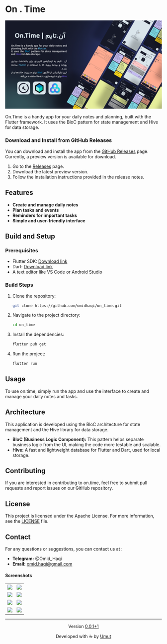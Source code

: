 # On . Time

![on.time Logo](/screenshots/cover.png)

On.Time is a handy app for your daily notes and planning, built with the Flutter framework. It uses the BloC pattern for state management and Hive for data storage.

### Download and Install from GitHub Releases

You can download and install the app from the [GitHub Releases](https://github.com/omidhaqi/on_time/releases) page. Currently, a preview version is available for download.

1. Go to the [Releases](https://github.com/omidhaqi/on_time/releases) page.
2. Download the latest preview version.
3. Follow the installation instructions provided in the release notes.

## Features

- **Create and manage daily notes**
- **Plan tasks and events**
- **Reminders for important tasks**
- **Simple and user-friendly interface**

## Build and Setup

### Prerequisites

- Flutter SDK: [Download link](https://flutter.dev/docs/get-started/install)
- Dart: [Download link](https://dart.dev/get-dart)
- A text editor like VS Code or Android Studio

### Build Steps

1. Clone the repository:

    ```bash
    git clone https://github.com/omidhaqi/on_time.git
    ```

2. Navigate to the project directory:

    ```bash
    cd on_time
    ```

3. Install the dependencies:

    ```bash
    flutter pub get
    ```

4. Run the project:

    ```bash
    flutter run
    ```

## Usage

To use on.time, simply run the app and use the interface to create and manage your daily notes and tasks.

## Architecture

This application is developed using the BloC architecture for state management and the Hive library for data storage.

- **BloC (Business Logic Component):** This pattern helps separate business logic from the UI, making the code more testable and scalable.
- **Hive:** A fast and lightweight database for Flutter and Dart, used for local storage.



## Contributing

If you are interested in contributing to on.time, feel free to submit pull requests and report issues on our GitHub repository.

## License

This project is licensed under the Apache License. For more information, see the [LICENSE](./LICENSE) file.

## Contact

For any questions or suggestions, you can contact us at :
- **Telegram:** @Omid_Haqi
- **Email:** omid.haqi@gmail.com

#### Screenshots

|                                               |                                               |
| :-------------------------------------------: | :-------------------------------------------: |
| <Image src="/screenshots/0.png" width ="300"> | <Image src="/screenshots/1.png" width ="300"> |
| <Image src="/screenshots/2.png" width ="300"> | <Image src="/screenshots/3.png" width ="300"> |
| <Image src="/screenshots/4.png" width ="300"> | <Image src="/screenshots/5.png" width ="300"> |
| <Image src="/screenshots/6.png" width ="300"> | <Image src="/screenshots/7.png" width ="300"> |


---

<div align="center">

Version [0.0.1+1](https://github.com/omidhaqi/)

</div>
<div align="center">

Developed with  ☕ by [Umut](https://github.com/omidhaqi/)

</div>
